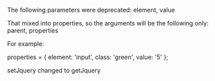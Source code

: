 The following parameters were deprecated:
element, value

That mixed into properties, so the arguments will be the following only:
parent, properties

For example:

properties = {
    element: 'input',
    class:   'green',
    value:   '5'
};

setJquery changed to getJquery